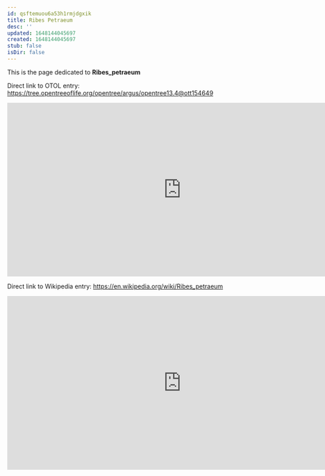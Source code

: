 ```yaml
---
id: qsftemuou6a53h1rmjdgxik
title: Ribes Petraeum
desc: ''
updated: 1648144045697
created: 1648144045697
stub: false
isDir: false
---
```

This is the page dedicated to **Ribes_petraeum**


Direct link to OTOL entry: https://tree.opentreeoflife.org/opentree/argus/opentree13.4@ott154649



<html>
    <body>
    <iframe src="https://tree.opentreeoflife.org/opentree/argus/opentree13.4@ott154649"
    width="800" height="400" frameborder="0" allowfullscreen> </iframe>
    </body>
</html>
    


Direct link to Wikipedia entry: https://en.wikipedia.org/wiki/Ribes_petraeum



<html>
    <body>
    <iframe src="https://en.wikipedia.org/wiki/Ribes_petraeum"
    width="800" height="400" frameborder="0" allowfullscreen> </iframe>
    </body>
</html>
    

